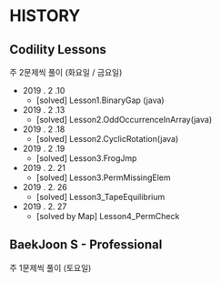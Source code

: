 # HISTORY



## Codility Lessons

주 2문제씩 풀이 (화요일 / 금요일)

- 2019 . 2 .10
  - [solved] Lesson1.BinaryGap (java)
- 2019 . 2 .13
  - [solved] Lesson2.OddOccurrenceInArray(java)
- 2019 . 2 .18
  - [solved] Lesson2.CyclicRotation(java)
- 2019 . 2 .19
  - [solved] Lesson3.FrogJmp
- 2019 . 2. 21
  - [solved] Lesson3.PermMissingElem
- 2019 . 2. 26
  - [solved] Lesson3_TapeEquilibrium
- 2019 . 2. 27
  - [solved by Map] Lesson4_PermCheck



## BaekJoon S - Professional

주 1문제씩 풀이 (토요일)

